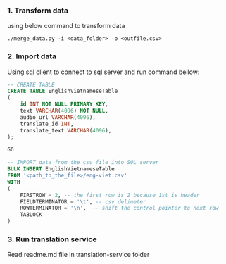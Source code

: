 ### 1. Transform data
using below command to transform data

```
./merge_data.py -i <data_folder> -o <outfile.csv>
```

### 2. Import data
Using sql client to connect to sql server and run command bellow:

```sql
-- CREATE TABLE 
CREATE TABLE EnglishVietnameseTable
(
    id INT NOT NULL PRIMARY KEY,
    text VARCHAR(4096) NOT NULL,
    audio_url VARCHAR(4096),
    translate_id INT,
    translate_text VARCHAR(4096),
);

GO

-- IMPORT data from the csv file into SQL server
BULK INSERT EnglishVietnameseTable
FROM '<path_to_the_file>/eng-viet.csv'
WITH
(
    FIRSTROW = 2, -- the first row is 2 because 1st is header
    FIELDTERMINATOR = '\t', -- csv delimeter
    ROWTERMINATOR = '\n',  -- shift the control pointer to next row
    TABLOCK
)


```
### 3. Run translation service
Read readme.md file in translation-service folder